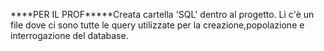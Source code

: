 ****PER IL PROF*****Creata cartella 'SQL' dentro al progetto. Lì c'è un file dove ci sono tutte le query utilizzate per la creazione,popolazione e interrogazione del database.
